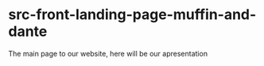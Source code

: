 # src-front-landing-page-muffin-and-dante
The main page to our website, here will be our apresentation
